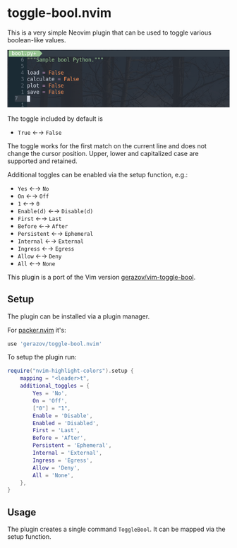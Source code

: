# toggle-bool.nvim

This is a very simple Neovim plugin that can be used to toggle various boolean-like values.

![gif animation of plugin](./toggle-bool.gif)

The toggle included by default is
- `True` ←→ `False`

The toggle works for the first match on the current line and does not change the cursor position. Upper, lower and capitalized case are supported and retained.

Additional toggles can be enabled via the setup function, e.g.:
- `Yes` ←→ `No`
- `On` ←→ `Off`
- `1` ←→ `0`
- `Enable(d)` ←→ `Disable(d)`
- `First` ←→ `Last`
- `Before` ←→ `After`
- `Persistent` ←→ `Ephemeral`
- `Internal` ←→ `External`
- `Ingress` ←→ `Egress`
- `Allow` ←→ `Deny`
- `All` ←→ `None`

This plugin is a port of the Vim version [gerazov/vim-toggle-bool](https://github.com/gerazov/vim-toggle-bool).

## Setup

The plugin can be installed via a plugin manager. 

For [packer.nvim](https://github.com/wbthomason/packer.nvim) it's:

```lua
use 'gerazov/toggle-bool.nvim'
```

To setup the plugin run:
```lua
require("nvim-highlight-colors").setup {
    mapping = "<leader>t",
	additional_toggles = {
        Yes = 'No',
        On = 'Off',
        ["0"] = "1",
        Enable = 'Disable',
        Enabled = 'Disabled',
        First = 'Last',
        Before = 'After',
        Persistent = 'Ephemeral',
        Internal = 'External',
        Ingress = 'Egress',
        Allow = 'Deny',
        All = 'None',
    },
}
```

## Usage

The plugin creates a single command `ToggleBool`. 
It can be mapped via the setup function.
